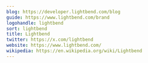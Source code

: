 ```yaml
---
blog: https://developer.lightbend.com/blog
guide: https://www.lightbend.com/brand
logohandle: lightbend
sort: lightbend
title: Lightbend
twitter: https://x.com/lightbend
website: https://www.lightbend.com/
wikipedia: https://en.wikipedia.org/wiki/Lightbend
---
```

